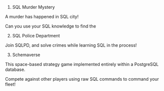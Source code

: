 1. SQL Murder Mystery

A murder has happened in SQL city!

Can you use your SQL knowledge to find the


2. SQL Police Department

Join SQLPD, and solve crimes while learning SQL in the process! 

3. Schemaverse

This space-based strategy game implemented entirely within a PostgreSQL database. 

Compete against other players using raw SQL commands to command your fleet!
